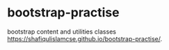 # bootstrap-practise
bootstrap content and utilities classes
 https://shafiqulislamcse.github.io/bootstrap-practise/.
